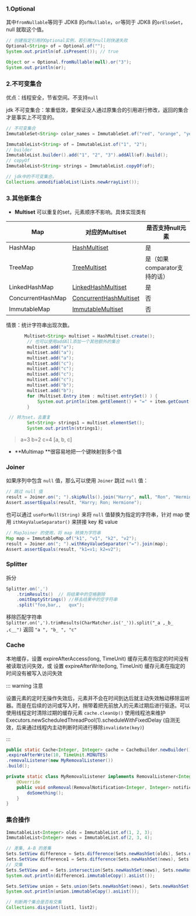 ###  1.Optional

其中`fromNullable`等同于 JDK8 的`ofNullable`，`or`等同于 JDK8 的`orElseGet`，null 就取这个值。

```java
// 创建指定引用的Optional实例，若引用为null则快速失败
Optional<String> of = Optional.of("");
System.out.println(of.isPresent()); // true

Object or = Optional.fromNullable(null).or("3");
System.out.println(or);
```

### 2.不可变集合

优点：线程安全，节省空间。不支持`null`

jdk 不可变集合：笨重低效，要保证没人通过原集合的引用进行修改，返回的集合才是事实上不可变的。

```java
// 不可变集合
ImmutableSet<String> color_names = ImmutableSet.of("red", "orange", "yellow", "green", "blue", "purple");

ImmutableList<String> of = ImmutableList.of("1", "2");
// builder
ImmutableList.builder().add("1", "2", "3").addAll(of).build();
// copyOf
ImmutableList<String> strings = ImmutableList.copyOf(of);

// jdk中的不可变集合。
Collections.unmodifiableList(Lists.newArrayList());
```

### 3.其他新集合

- **Multiset** 可以重复的set，元素顺序不影响。具体实现类有 

| **Map**           | 对应的Multiset                                               | 是否支持null元素             |
| ----------------- | ------------------------------------------------------------ | ---------------------------- |
| HashMap           | [HashMultiset](http://docs.guava-libraries.googlecode.com/git/javadoc/com/google/common/collect/HashMultiset.html) | 是                           |
| TreeMap           | [TreeMultiset](http://docs.guava-libraries.googlecode.com/git/javadoc/com/google/common/collect/TreeMultiset.html) | 是（如果comparator支持的话） |
| LinkedHashMap     | [LinkedHashMultiset](http://docs.guava-libraries.googlecode.com/git/javadoc/com/google/common/collect/LinkedHashMultiset.html) | 是                           |
| ConcurrentHashMap | [ConcurrentHashMultiset](http://docs.guava-libraries.googlecode.com/git/javadoc/com/google/common/collect/ConcurrentHashMultiset.html) | 否                           |
| ImmutableMap      | [ImmutableMultiset](http://docs.guava-libraries.googlecode.com/git/javadoc/com/google/common/collect/ImmutableMultiset.html) | 否                           |

情景：统计字符串出现次数。

```java
       Multiset<String> multiset = HashMultiset.create();
		// 也可以使用addAll添加一个其他额外的集合
        multiset.add("a");
        multiset.add("a");
        multiset.add("a");
        multiset.add("c");
        multiset.add("c");
        multiset.add("c");
        multiset.add("c");
        multiset.add("b");
        multiset.add("b");
        for (Multiset.Entry item : multiset.entrySet() ) {
            System.out.println(item.getElement() + "=" + item.getCount());
        }

 // 转为set，去重复
        Set<String> strings1 = multiset.elementSet();
        System.out.println(strings1);
```

> a=3
> b=2
> c=4
> [a, b, c]

- **Multimap **很容易地把一个键映射到多个值

### Joiner

如果序列中包含 `null` 值，那么可以使用 `Joiner` 跳过 `null` 值：

```java
// 跳过 null 值
result = Joiner.on("; ").skipNulls().join("Harry", null, "Ron", "Hermione");
Assert.assertEquals(result, "Harry; Ron; Hermione");
```

也可以通过 `useForNull(String)` 来将 `null` 值替换为指定的字符串，针对 map 使用 `ithKeyValueSeparator()` 来拼接 key 和 value

```java
// MapJoiner 的使用，将 map 转换为字符串
Map map = ImmutableMap.of("k1", "v1", "k2", "v2");
result = Joiner.on("; ").withKeyValueSeparator("=").join(map);
Assert.assertEquals(result, "k1=v1; k2=v2");
```



### Splitter

拆分

```java
Splitter.on(',')
    .trimResults()  // 将结果中的空格删除
    .omitEmptyStrings() //移去结果中的空字符串
    .split("foo,bar,,   qux");
```

移除匹配字符串 `Splitter.on(',').trimResults(CharMatcher.is('_')).split("_a ,_b_ ,c__")` 返回 `"a ", "b_ ", "c"`



### Cache

本地缓存，设置  expireAfterAccess(long, TimeUnit) 缓存元素在指定的时间没有被读取访问失效，或 设置 expireAfterWrite(long, TimeUnit) 缓存元素在指定的时间没有被写入访问失效

::: warning 注意

设置元素的定时无操作失效后，元素并不会在时间到达后就主动失效触动移除监听器。而是在后续的访问或写入时，捎带着把先前放入的元素过期后进行驱逐。可以使用线程定时清除过期的缓存元素 `cache.cleanUp()` 使用线程池来维护 Executors.newScheduledThreadPool(1).scheduleWithFixedDelay (自测无效，后来通过线程内主动判断时间进行移除`invalidate(key)`)

:::

```java
public static Cache<Integer, Integer> cache = CacheBuilder.newBuilder()
.expireAfterWrite(10, TimeUnit.MINUTES)
.removalListener(new MyRemovalListener())
.build();

private static class MyRemovalListener implements RemovalListener<Integer, Integer> {  
    @Override  
    public void onRemoval(RemovalNotification<Integer, Integer> notification) {  
        doSomething();
    }  
}
```

### 集合操作

```java
ImmutableList<Integer> olds = ImmutableList.of(1, 2, 3);
ImmutableList<Integer> news = ImmutableList.of(2, 3, 4);

// 差集, A-B 的差集
Sets.SetView difference = Sets.difference(Sets.newHashSet(olds), Sets.newHashSet(news));
Sets.SetView difference1 = Sets.difference(Sets.newHashSet(news), Sets.newHashSet(olds));
// 交集
Sets.SetView and = Sets.intersection(Sets.newHashSet(news), Sets.newHashSet(olds));
System.out.println(difference1.immutableCopy().asList());

Sets.SetView union = Sets.union(Sets.newHashSet(news), Sets.newHashSet(olds));
System.out.println(union.immutableCopy().asList());

// 判断两个集合是否有交集
Collections.disjoint(list1, list2);
```

